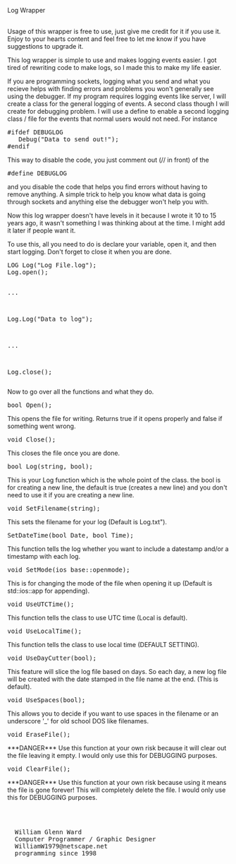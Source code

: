 Log Wrapper<br><br>
<p>Usage of this wrapper is free to use, just give me credit for it if you use it. Enjoy to your hearts content and feel free to let me know if you have suggestions to upgrade it.</p>
<p>This log wrapper is simple to use and makes logging events easier. I got tired of rewriting code to make logs, so I made this to make my life easier.</p>
<p>If you are programming sockets, logging what you send and what you recieve helps with finding errors and problems you won't generally see using the debugger. If my program requires logging events like server, I will create a class for the general logging of events. A second class though I will create for debugging problem. I will use a define to enable a second logging class / file for the events that normal users would not need. For instance</p>
<pre>
#ifdef DEBUGLOG
   Debug("Data to send out!");
#endif
</pre>

<p>This way to disable the code, you just comment out (// in front) of the <pre>#define DEBUGLOG</pre> and you disable the code that helps you find errors without having to remove anything. A simple trick to help you know what data is going through sockets and anything else the debugger won't help you with.</p>
<p>Now this log wrapper doesn't have levels in it because I wrote it 10 to 15 years ago, it wasn't something I was thinking about at the time. I might add it later if people want it.</p>
<p>To use this, all you need to do is declare your variable, open it, and then start logging. Don't forget to close it when you are done.</p>
<pre>LOG Log("Log File.log");
Log.open();

...

Log.Log("Data to log");

...

Log.close();
</pre>

<p>Now to go over all the functions and what they do.</p>
<pre>bool Open();</pre>
<p>This opens the file for writing. Returns true if it opens properly and false if something went wrong.</p>
<pre>void Close();</pre>
<p>This closes the file once you are done.</p>
<pre>bool Log(string, bool);</pre>
<p>This is your Log function which is the whole point of the class. the bool is for creating a new line, the default is true (creates a new line) and you don't need to use it if you are creating a new line.</p>
<pre>void SetFilename(string);</pre>
<p>This sets the filename for your log (Default is Log.txt").</p>
<pre>SetDateTime(bool Date, bool Time);</pre>
<p>This function tells the log whether you want to include a datestamp and/or a timestamp with each log.</p>
<pre>void SetMode(ios_base::openmode);</pre>
<p>This is for changing the mode of the file when opening it up (Default is std::ios::app for appending).</p>
<pre>void UseUTCTime();</pre>
<p>This function tells the class to use UTC time (Local is default).</p>
<pre>void UseLocalTime();</pre>
<p>This function tells the class to use local time (DEFAULT SETTING).</p>
<pre>void UseDayCutter(bool);</pre>
<p>This feature will slice the log file based on days. So each day, a new log file will be created with the date stamped in the file name at the end. (This is default).</p>
<pre>void UseSpaces(bool);</pre>
<p>This allows you to decide if you want to use spaces in the filename or an underscore '_' for old school DOS like filenames.</p>
<pre>void EraseFile();</pre>
<p> ***DANGER*** Use this function at your own risk because it will clear out the file leaving it empty. I would only use this for DEBUGGING purposes.</p>
<pre>void ClearFile();</pre>
<p> ***DANGER*** Use this function at your own risk because using it means the file is gone forever! This will completely delete the file. I would only use this for DEBUGGING purposes.</p><br><br>
<pre>
  William Glenn Ward
  Computer Programmer / Graphic Designer
  WilliamW1979@netscape.net
  programming since 1998
</pre>
